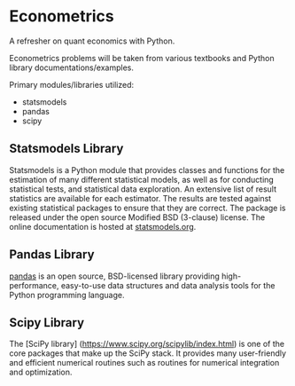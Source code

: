# Econometrics
A refresher on quant economics with Python.

Econometrics problems will be taken from various textbooks and Python library documentations/examples. 

Primary modules/libraries utilized: 
* statsmodels
* pandas
* scipy 


## Statsmodels Library
Statsmodels is a Python module that provides classes and functions for the estimation of many different statistical models, as well as for conducting statistical tests, and statistical data exploration. An extensive list of result statistics are available for each estimator. The results are tested against existing statistical packages to ensure that they are correct. The package is released under the open source Modified BSD (3-clause) license. The online documentation is hosted at [statsmodels.org](www.statsmodels.org).


## Pandas Library
[pandas](http://pandas.pydata.org/about.html) is an open source, BSD-licensed library providing high-performance, easy-to-use data structures and data analysis tools for the Python programming language.

## Scipy Library
The [SciPy library] (https://www.scipy.org/scipylib/index.html) is one of the core packages that make up the SciPy stack. It provides many user-friendly and efficient numerical routines such as routines for numerical integration and optimization.

